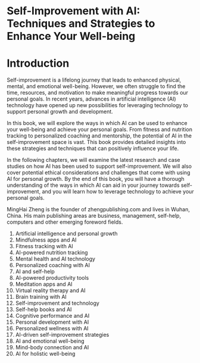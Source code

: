 # Self-Improvement with AI: Techniques and Strategies to Enhance Your Well-being

# Introduction

Self-improvement is a lifelong journey that leads to enhanced physical, mental, and emotional well-being. However, we often struggle to find the time, resources, and motivation to make meaningful progress towards our personal goals. In recent years, advances in artificial intelligence (AI) technology have opened up new possibilities for leveraging technology to support personal growth and development.

In this book, we will explore the ways in which AI can be used to enhance your well-being and achieve your personal goals. From fitness and nutrition tracking to personalized coaching and mentorship, the potential of AI in the self-improvement space is vast. This book provides detailed insights into these strategies and techniques that can positively influence your life.

In the following chapters, we will examine the latest research and case studies on how AI has been used to support self-improvement. We will also cover potential ethical considerations and challenges that come with using AI for personal growth. By the end of this book, you will have a thorough understanding of the ways in which AI can aid in your journey towards self-improvement, and you will learn how to leverage technology to achieve your personal goals.

MingHai Zheng is the founder of zhengpublishing.com and lives in Wuhan, China. His main publishing areas are business, management, self-help, computers and other emerging foreword fields.





1. Artificial intelligence and personal growth
2. Mindfulness apps and AI
3. Fitness tracking with AI
4. AI-powered nutrition tracking
5. Mental health and AI technology
6. Personalized coaching with AI
7. AI and self-help
8. AI-powered productivity tools
9. Meditation apps and AI
10. Virtual reality therapy and AI
11. Brain training with AI
12. Self-improvement and technology
13. Self-help books and AI
14. Cognitive performance and AI
15. Personal development with AI
16. Personalized wellness with AI
17. AI-driven self-improvement strategies
18. AI and emotional well-being
19. Mind-body connection and AI
20. AI for holistic well-being

